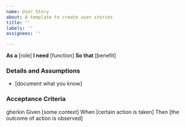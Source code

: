 ```yaml
---
name: User Story
about: A template to create user stories
title: ''
labels: ''
assignees: ''

---
```


**As a** [role] 
**I need** [function] 
**So that** [benefit] 
 
### Details and Assumptions
 * [document what you know] 
### Acceptance Criteria 
 gherkin 
 Given [some context]
 When [certain action is taken]
 Then [the outcome of action is observed]
